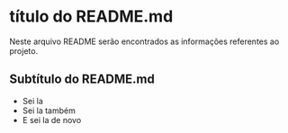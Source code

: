  # título do README.md 

 Neste arquivo README serão encontrados as informações referentes ao projeto.

 ## Subtítulo do README.md

 - Sei la
 - Sei la também
 - E sei la de novo
 